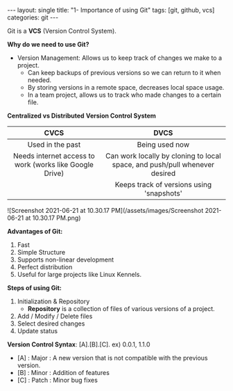 \---
layout: single
title:  "1- Importance of using Git"
tags: [git, github, vcs]
categories: git
\---

Git is a **VCS** (Version Control System).

**Why do we need to use Git?**

- Version Management: Allows us to keep track of changes we make to a project. 
  - Can keep backups of previous versions so we can return to it when needed.
  - By storing versions in a remote space, decreases local space usage.
  - In a team project, allows us to track who made changes to a certain file.

**Centralized vs Distributed** **Version Control System**

|                          CVCS                           |                             DVCS                             |
| :-----------------------------------------------------: | :----------------------------------------------------------: |
|                    Used in the past                     |                        Being used now                        |
| Needs internet access to work (works like Google Drive) | Can work locally by cloning to local space, and push/pull whenever desired |
|                                                         |          Keeps track of versions using 'snapshots'           |

![Screenshot 2021-06-21 at 10.30.17 PM](/assets/images/Screenshot 2021-06-21 at 10.30.17 PM.png)

**Advantages of Git:**

1. Fast
2. Simple Structure
3. Supports non-linear development
4. Perfect distribution
5. Useful for large projects like Linux Kennels.

**Steps of using Git:**

1. Initialization & Repository
   - **Repository** is a collection of files of various versions of a project.
2. Add / Modify / Delete files
3. Select desired changes
4. Update status

**Version Control Syntax**: [A].[B].[C].
ex) 0.0.1, 1.1.0

- [A] : Major : A new version that is not compatible with the previous version.
- [B] : Minor : Addition of features
- [C] : Patch : Minor bug fixes 

